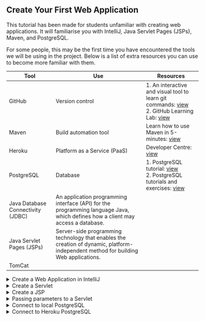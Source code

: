 ## Create Your First Web Application

This tutorial has been made for students unfamiliar with creating web applications. It will familiarise you with
IntelliJ, Java Servlet Pages (JSPs), Maven, and PostgreSQL.

For some people, this may be the first time you have encountered the tools we will be using in the project.
Below is a list of extra resources you can use to become more familiar with them.

| Tool | Use | Resources |
| --- | --- | --- |
| GitHub | Version control | 1. An interactive and visual tool to learn git commands: [view](https://learngitbranching.js.org)</br>2. GitHub Learning Lab: [view](https://lab.github.com/githubtraining/introduction-to-github)|
| Maven | Build automation tool | Learn how to use Maven in 5-minutes: [view](https://maven.apache.org/guides/getting-started/maven-in-five-minutes.html)|
| Heroku | Platform as a Service (PaaS) | Developer Centre: [view](https://devcenter.heroku.com/categories/reference)|
| PostgreSQL | Database | 1. PostgreSQL tutorial: [view](https://www.postgresqltutorial.com)</br>2. PostgreSQL tutorials and exercises: [view](https://www.postgresql.org/docs/online-resources/)|
| Java Database Connectivity (JDBC) | An application programming interface (API) for the programming language Java, which defines how a client may access a database. | |
| Java Servlet Pages (JSPs) | Server-side programming technology that enables the creation of dynamic, platform-independent method for building Web applications. | |
| TomCat | | |

<details>
<summary>Create a Web Application in IntelliJ</summary>
Please complete the below steps to create your first project:

[Step 1: Install IntelliJ Professional Edition](../../how_to/1_intellij_install.md)

[Step 2: Download Tomcat](../../how_to/2_tomcat_download.md)

[Step 3: Setup PostgreSQL](../../how_to/3_postgresql_setup.md)

[Step 4: Create Project in IntelliJ](../../how_to/4_create_project.md)

</details>
<details>
<summary>Create a Servlet</summary>

In this example, the project is titled 'test'. Expand the directory as shown below and create a servlet:

![](screenshots/simple_example_1.png)

We are going to create a LoginServlet:

![](screenshots/simple_example_2.png)

Title the servlet LoginServlet and change the value to be '/login' - the value becomes 
the URL of the servlet. For example, I can access the servlet by running the TomCat configuration and navigating to:
````
'localhost.com:8080/login'
````

![](screenshots/simple_example_3.png)

In the doGet method, add the following code:
````
protected void doGet(HttpServletRequest request, HttpServletResponse response) throws
ServletException, IOException {
    response.setContentType("text/html");
    System.out.println("Hello from Get method");
    PrintWriter writer = response.getWriter();
    writer.println("<h3> Hello in HTML</h3>");
}
````

![](screenshots/simple_example_7.png)

Run the TomCat configuration:

![](screenshots/simple_example_4.png)

If a browser does not launch, open one and navigate to localhost:8080/<project_name>_war_exploded/login:

![](screenshots/simple_example_5.png)

You will see the doGet() method you just edited:

![](screenshots/simple_example_6.png)

You just created your first servlet! :boom:
</details>
<details>
<summary>Create a JSP</summary>

Right click in the webapp directory to create a new JSP:

![](screenshots/simple_example_8.png)

Enter a name for the JSP:

![](screenshots/simple_example_9.png)

You have created your first JSP:

![](screenshots/simple_example_10.png)

However, without a servlet to serve the JSP, it will not be accessible.

In the login JSP you just created, write something (it does not matter what). Something in the body, so it is 
visible when you navigate to the page:

![](screenshots/simple_example_12.png)

Open the LoginServlet again and remove the code in the doGet() method and add the following:
````
response.sendRedirect("login.jsp");
````

![](screenshots/simple_example_14.png)

Run the TomCat configuration:

![](screenshots/simple_example_4.png)

A browser window should automatically open. Navigate to:
````
localhost:8080/<project_name>_war_exploded/login
````

![](screenshots/simple_example_11.png)

The Login Servlet is now redirecting you to the login JSP you just created:

![](screenshots/simple_example_13.png)

</details>
<details>
<summary>Passing parameters to a Servlet</summary>

There are two ways to pass parameters (arguments) to a servlet:
<details>
<summary>Using doGet() servlet method</summary>

Parameters are passed to the doGet() method as URL arguments:
````
?[parameterName1]=[parameterValue1]&[parameterName2]=[parameterValue2]
````

In the LoginServlet, remove the doGet() method body and add:
````
response.setContentType("text/html");
System.out.println("Hello from GET method in LoginServlet");
String user = request.getParameter("userName");
String pass = request.getParameter("passWord");
PrintWriter writer = response.getWriter();
writer.println("<h3> Hello from Get "+user+ " " +pass+ "</h3>");
````

![](screenshots/simple_example_15.png)

As an example, navigate to:
````
http://localhost:8080/<project_name>_war_exploded/login?userName=luke&passWord=test
````

![](screenshots/simple_example_16.png)

The servlet will print the values you passed as parameters:

![](screenshots/simple_example_17.png)
</details>
<details>
<summary>Using doPost() servlet method</summary>

Open index.jsp, remove the text in the body and add:
````
<form action = "login" method = "post">
    User name: <input type = "text" name = "userName"><br/>
    Password: <input type = "password" name = "passWord"><br/>
    <input type = "submit" value = "Login">
</form>
````

![](screenshots/simple_example_18.png)

Open the LoginServlet and add the below into the doPost() method:
````
response.setContentType("text/html");
System.out.println("Hello from Post method in LoginServlet");
String user = request.getParameter("userName");
String pass = request.getParameter("passWord");
PrintWriter writer = response.getWriter();
writer.println("<h3> Hello from Post: Your user name is: "+user+", Your password is: " +pass+
        "</h3>");
````

![](screenshots/simple_example_19.png)

Run the TomCat configuration:

![](screenshots/simple_example_4.png)

It should load the index.jsp by default:

![](screenshots/simple_example_20.png)

Enter a username and password and select Login:

![](screenshots/simple_example_21.png)

The index.jsp will post your username and password to the doGet() method of the LoginServlet, which, in turn, will print
them to HTML:

![](screenshots/simple_example_22.png)
</details>
</details>

<details>
<summary>Connect to local PostgreSQL</summary>

You should have already connected to a local PostgreSQL instance.  
To open the database view:

![](screenshots/simple_example_23.png)

Open a query console:

![](screenshots/simple_example_24.png)

Run the follow SQL query to create a new table for users:
````
CREATE TABLE users (
    username    text,
    password text
````

It should return successfully, and you should now be able to see the new table in the database view:

![](screenshots/simple_example_25.png)

Create a new Java file in (title it whatever you like):

![](screenshots/simple_example_26.png)

![](screenshots/simple_example_27.png)

Copy this to the newly created file but make sure to change the database URL, user, and password to match your own:
````
package com.example.test;

import java.sql.Connection;
import java.sql.DriverManager;
import java.sql.SQLException;
public class JDBCtest {
    private final String url = <insert URL>;
    private final String user = <insert user>;
    private final String password = <insert password>;
    /**
     * Connect to the PostgreSQL database
     * @return a Connection object
     */
    public Connection connect() {
        Connection conn = null;
        try {
            conn = DriverManager.getConnection(url, user, password);
            if (conn != null) {
                System.out.println("Connected to the PostgreSQL server successfully.");
            } else {
                System.out.println("Failed to make connection!");
            }
        } catch (SQLException e) {
            System.out.println(e.getMessage());
        }
        return conn;
    }
    public static void main(String[] args) {
        JDBCtest app = new JDBCtest();
        app.connect();
    }
}
````

![](screenshots/simple_example_28.png)

> Make sure you launch pgAdmin and have the database instance running on your computer otherwise all queries will fail.

Seelct Run:

![](screenshots/simple_example_29.png)

![](screenshots/simple_example_30.png)

It will take a few seconds to run but then should return a successful query:

![](screenshots/simple_example_31.png)

You have now created a table in your local PostgreSQL instance and have created a connection to it.
You can now build on queries on top of this.
</details>

<details>
<summary>Connect to Heroku PostgreSQL</summary>

You must have completed [Step 8: Deploy Project to Heroku](../../how_to/8_heroku_deploy.md) before attempting this.

Now that you've deployed to Heroku, you must change the database credentials in order to access Heroku's PostgreSQL 
instance.

Change the JDBCtest class to be:
````
try {
    DriverManager.registerDriver(new org.postgresql.Driver());
    String DB_CONNECTION = System.getenv().get("JDBC_DATABASE_URL");
    Connection dbConnection = DriverManager.getConnection(DB_CONNECTION);
    return dbConnection;
    } catch (SQLException e) {
        <write error message here>
    }
}
````

For more help, go to Heroku's Developer Centre: [view](https://devcenter.heroku.com/articles/connecting-to-relational-databases-on-heroku-with-java).

</details>
